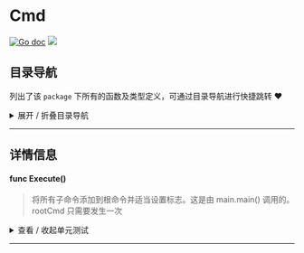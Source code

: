 # Cmd

[![Go doc](https://img.shields.io/badge/go.dev-reference-brightgreen?logo=go&logoColor=white&style=flat)](https://pkg.go.dev/github.com/kercylan98/minotaur/cmd)
![](https://img.shields.io/badge/Email-kercylan@gmail.com-green.svg?style=flat)




## 目录导航
列出了该 `package` 下所有的函数及类型定义，可通过目录导航进行快捷跳转 ❤️
<details>
<summary>展开 / 折叠目录导航</summary>


> 包级函数定义

|函数名称|描述
|:--|:--
|[Execute](#Execute)|将所有子命令添加到根命令并适当设置标志。这是由 main.main() 调用的。 rootCmd 只需要发生一次



</details>


***
## 详情信息
#### func Execute()
<span id="Execute"></span>
> 将所有子命令添加到根命令并适当设置标志。这是由 main.main() 调用的。 rootCmd 只需要发生一次

<details>
<summary>查看 / 收起单元测试</summary>


```go

func TestExecute(t *testing.T) {
	var filePath, outPath, exclude, exportType, prefix string
	exportType = "s"
	filePath = `.\游戏配置.xlsx`
	filePath = `../xlsx_template.xlsx`
	outPath = `.`
	isDir, err := file.IsDir(outPath)
	if err != nil {
		if errors.Is(err, os.ErrNotExist) {
			isDir = filepath.Ext(outPath) == ""
		} else {
			panic(err)
		}
	}
	if !isDir {
		panic(errors.New("output must be a directory path"))
	}
	_ = os.MkdirAll(outPath, os.ModePerm)
	fpd, err := file.IsDir(filePath)
	if err != nil {
		panic(err)
	}
	var xlsxFiles []string
	if fpd {
		files, err := os.ReadDir(filePath)
		if err != nil {
			panic(err)
		}
		for _, f := range files {
			if f.IsDir() || !strings.HasSuffix(f.Name(), ".xlsx") || strings.HasPrefix(f.Name(), "~") {
				continue
			}
			xlsxFiles = append(xlsxFiles, filepath.Join(filePath, f.Name()))
		}
	} else {
		xlsxFiles = append(xlsxFiles, filePath)
	}
	var exporter = pce.NewExporter()
	loader := pce.NewLoader(pce.GetFields())
	excludes := collection.ConvertSliceToBoolMap(str.SplitTrimSpace(exclude, ","))
	for _, xlsxFile := range xlsxFiles {
		xf, err := xlsx.OpenFile(xlsxFile)
		if err != nil {
			panic(err)
		}
		for _, sheet := range xf.Sheets {
			var cx *cs.Xlsx
			switch strings.TrimSpace(strings.ToLower(exportType)) {
			case "c":
				cx = cs.NewXlsx(sheet, cs.XlsxExportTypeClient)
			case "s":
				cx = cs.NewXlsx(sheet, cs.XlsxExportTypeServer)
			}
			if strings.HasPrefix(cx.GetDisplayName(), "#") || strings.HasPrefix(cx.GetConfigName(), "#") || excludes[cx.GetConfigName()] || excludes[cx.GetDisplayName()] {
				continue
			}
			if raw, err := exporter.ExportData(tmpls.NewJSON(), loader.LoadData(cx)); err != nil {
				panic(err)
			} else {
				var jsonPath string
				if len(prefix) == 0 {
					jsonPath = filepath.Join(outPath, fmt.Sprintf("%s.json", cx.GetConfigName()))
				} else {
					jsonPath = filepath.Join(outPath, fmt.Sprintf("%s.%s.json", prefix, cx.GetConfigName()))
				}
				if err := file.WriterFile(jsonPath, raw); err != nil {
					panic(err)
				}
			}
		}
	}
}

```


</details>


***
